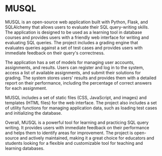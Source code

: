 # MUSQL

MUSQL is an open-source web application built with Python, Flask, and SQLAlchemy that allows users to evaluate their SQL query-writing skills. The application is designed to be used as a learning tool in database courses and provides users with a friendly web interface for writing and evaluating SQL queries. The project includes a grading engine that evaluates queries against a set of test cases and provides users with immediate feedback on their query's correctness.

The application has a set of models for managing user accounts, assignments, and results. Users can register and log in to the system, access a list of available assignments, and submit their solutions for grading. The system stores users' results and provides them with a detailed report on their performance, including the percentage of correct answers for each assignment.

MUSQL includes a set of static files (CSS, JavaScript, and images) and templates (HTML files) for the web interface. The project also includes a set of utility functions for managing application data, such as loading test cases and initializing the database.

Overall, MUSQL is a powerful tool for learning and practicing SQL query writing. It provides users with immediate feedback on their performance and helps them to identify areas for improvement. The project is open-source and actively maintained, making it a great choice for educators and students looking for a flexible and customizable tool for teaching and learning databases.